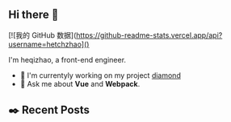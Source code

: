## Hi there 👋

<!-- [<img align="right" width="50%" src="https://github-readme-stats.vercel.app/api?username=heqizhao">]() -->
[![我的 GitHub 数据](https://github-readme-stats.vercel.app/api?username=hetchzhao]()

I'm heqizhao, a front-end engineer.

<!--
Here are some ideas to get you started:
- 🔭 I’m currently working on ...
- 🌱 I’m currently learning ...
- 👯 I’m looking to collaborate on ...
- 🤔 I’m looking for help with ...
- 💬 Ask me about ...
- 📫 How to reach me: ...
- 😄 Pronouns: ...
- ⚡ Fun fact: ...
-->

- 🔭 I'm currentyly working on my project [diamond](https://github.com/hetchzhao/diamond)
- 💬 Ask me about **Vue** and **Webpack**.

## ✒️ Recent Posts
